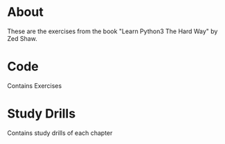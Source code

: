 # About
These are the exercises from the book "Learn Python3 The Hard Way" by Zed Shaw.

# Code
Contains Exercises

# Study Drills
Contains study drills of each chapter
